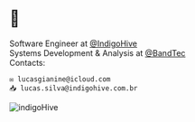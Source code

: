 # 👋

Software Engineer at [@IndigoHive](https://indigohive.com.br)
<br>
Systems Development & Analysis at [@BandTec](https://www.sptech.school/)
<br>
Contacts:
```
✉️ lucasgianine@icloud.com
📥 lucas.silva@indigohive.com.br
```

![indigoHive](https://github.com/lucasgianine/lucasgianine/assets/125743142/f246c9cd-ab15-40c5-a3de-6cf474dde8a8)
